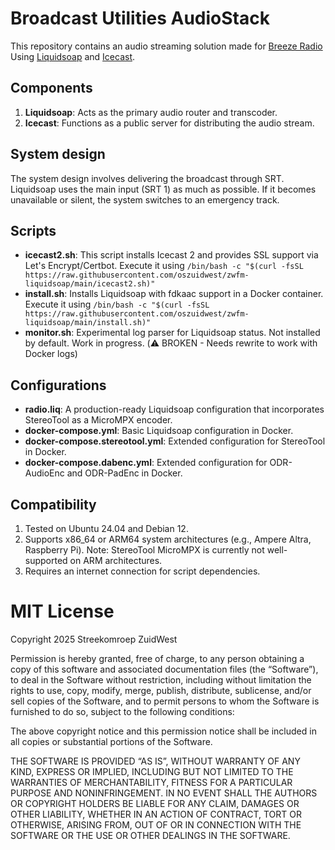 # Broadcast Utilities AudioStack
This repository contains an audio streaming solution made for [Breeze Radio](https://breezeradio.nl)  Using [Liquidsoap](https://www.liquidsoap.info) and [Icecast](https://icecast.org/).

## Components
1. **Liquidsoap**: Acts as the primary audio router and transcoder.
2. **Icecast**: Functions as a public server for distributing the audio stream.

## System design
The system design involves delivering the broadcast through SRT. Liquidsoap uses the main input (SRT 1) as much as possible. If it becomes unavailable or silent, the system switches to an emergency track.

## Scripts
- **icecast2.sh**: This script installs Icecast 2 and provides SSL support via Let's Encrypt/Certbot. Execute it using `/bin/bash -c "$(curl -fsSL https://raw.githubusercontent.com/oszuidwest/zwfm-liquidsoap/main/icecast2.sh)"`
- **install.sh**: Installs Liquidsoap with fdkaac support in a Docker container. Execute it using `/bin/bash -c "$(curl -fsSL https://raw.githubusercontent.com/oszuidwest/zwfm-liquidsoap/main/install.sh)"`
- **monitor.sh**: Experimental log parser for Liquidsoap status. Not installed by default. Work in progress. (⚠️ BROKEN - Needs rewrite to work with Docker logs)

## Configurations
- **radio.liq**: A production-ready Liquidsoap configuration that incorporates StereoTool as a MicroMPX encoder.
- **docker-compose.yml**: Basic Liquidsoap configuration in Docker.
- **docker-compose.stereotool.yml**: Extended configuration for StereoTool in Docker.
- **docker-compose.dabenc.yml**: Extended configuration for ODR-AudioEnc and ODR-PadEnc in Docker.

## Compatibility
1. Tested on Ubuntu 24.04 and Debian 12.
2. Supports x86_64 or ARM64 system architectures (e.g., Ampere Altra, Raspberry Pi). Note: StereoTool MicroMPX is currently not well-supported on ARM architectures.
3. Requires an internet connection for script dependencies.

# MIT License

Copyright 2025 Streekomroep ZuidWest

Permission is hereby granted, free of charge, to any person obtaining a copy of this software and associated documentation files (the “Software”), to deal in the Software without restriction, including without limitation the rights to use, copy, modify, merge, publish, distribute, sublicense, and/or sell copies of the Software, and to permit persons to whom the Software is furnished to do so, subject to the following conditions:

The above copyright notice and this permission notice shall be included in all copies or substantial portions of the Software.

THE SOFTWARE IS PROVIDED “AS IS”, WITHOUT WARRANTY OF ANY KIND, EXPRESS OR IMPLIED, INCLUDING BUT NOT LIMITED TO THE WARRANTIES OF MERCHANTABILITY, FITNESS FOR A PARTICULAR PURPOSE AND NONINFRINGEMENT. IN NO EVENT SHALL THE AUTHORS OR COPYRIGHT HOLDERS BE LIABLE FOR ANY CLAIM, DAMAGES OR OTHER LIABILITY, WHETHER IN AN ACTION OF CONTRACT, TORT OR OTHERWISE, ARISING FROM, OUT OF OR IN CONNECTION WITH THE SOFTWARE OR THE USE OR OTHER DEALINGS IN THE SOFTWARE.
